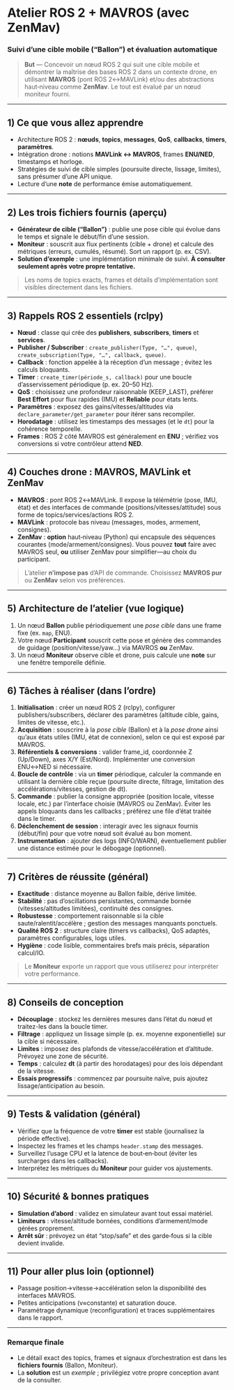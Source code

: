 # Atelier ROS 2 + MAVROS (avec ZenMav)

### Suivi d’une cible mobile (“Ballon”) et évaluation automatique

> **But** — Concevoir un nœud ROS 2 qui suit une cible mobile et démontrer la maîtrise des bases ROS 2 dans un contexte drone, en utilisant **MAVROS** (pont ROS 2↔︎MAVLink) et/ou des abstractions haut‑niveau comme **ZenMav**. Le tout est évalué par un nœud moniteur fourni.

---

## 1) Ce que vous allez apprendre
- Architecture ROS 2 : **nœuds**, **topics**, **messages**, **QoS**, **callbacks**, **timers**, **paramètres**.
- Intégration drone : notions **MAVLink ↔︎ MAVROS**, frames **ENU/NED**, timestamps et horloge.
- Stratégies de suivi de cible simples (poursuite directe, lissage, limites), sans présumer d’une API unique.
- Lecture d’une **note** de performance émise automatiquement.

---

## 2) Les trois fichiers fournis (aperçu)
- **Générateur de cible (“Ballon”)** : publie une pose cible qui évolue dans le temps et signale le début/fin d’une session.
- **Moniteur** : souscrit aux flux pertinents (cible + drone) et calcule des métriques (erreurs, cumulés, résumé). Sort un rapport (p. ex. CSV).
- **Solution d’exemple** : une implémentation minimale de suivi. **À consulter seulement après votre propre tentative.**

> Les noms de topics exacts, frames et détails d’implémentation sont visibles directement dans les fichiers.

---

## 3) Rappels ROS 2 essentiels (rclpy)
- **Nœud** : classe qui crée des **publishers**, **subscribers**, **timers** et **services**.
- **Publisher / Subscriber** : `create_publisher(Type, "…", queue)`, `create_subscription(Type, "…", callback, queue)`.
- **Callback** : fonction appelée à la réception d’un message ; évitez les calculs bloquants.
- **Timer** : `create_timer(période_s, callback)` pour une boucle d’asservissement périodique (p. ex. 20–50 Hz).
- **QoS** : choisissez une profondeur raisonnable (KEEP_LAST), préférer **Best Effort** pour flux rapides (IMU) et **Reliable** pour états lents.
- **Paramètres** : exposez des gains/vitesses/altitudes via `declare_parameter/get_parameter` pour itérer sans recompiler.
- **Horodatage** : utilisez les timestamps des messages (et le `dt`) pour la cohérence temporelle.
- **Frames** : ROS 2 côté MAVROS est généralement en **ENU** ; vérifiez vos conversions si votre contrôleur attend **NED**.

---

## 4) Couches drone : MAVROS, MAVLink et ZenMav
- **MAVROS** : pont ROS 2↔︎MAVLink. Il expose la télémétrie (pose, IMU, état) et des interfaces de commande (positions/vitesses/attitude) sous forme de topics/services/actions ROS 2.
- **MAVLink** : protocole bas niveau (messages, modes, armement, consignes).
- **ZenMav** : **option** haut‑niveau (Python) qui encapsule des séquences courantes (mode/armement/consignes). Vous pouvez **tout** faire avec MAVROS seul, **ou** utiliser ZenMav pour simplifier—au choix du participant.

> L’atelier **n’impose pas** d’API de commande. Choisissez **MAVROS pur** ou **ZenMav** selon vos préférences.

---

## 5) Architecture de l’atelier (vue logique)
1. Un nœud **Ballon** publie périodiquement une *pose cible* dans une frame fixe (ex. `map`, ENU).
2. Votre nœud **Participant** souscrit cette pose et génère des commandes de guidage (position/vitesse/yaw…) via MAVROS **ou** ZenMav.
3. Un nœud **Moniteur** observe cible et drone, puis calcule une **note** sur une fenêtre temporelle définie.

---

## 6) Tâches à réaliser (dans l’ordre)
1. **Initialisation** : créer un nœud ROS 2 (rclpy), configurer publishers/subscribers, déclarer des paramètres (altitude cible, gains, limites de vitesse, etc.).
2. **Acquisition** : souscrire à la *pose cible* (Ballon) et à la *pose drone* ainsi qu’aux états utiles (IMU, état de connexion), selon ce qui est exposé par MAVROS.
3. **Référentiels & conversions** : valider frame_id, coordonnée Z (Up/Down), axes X/Y (Est/Nord). Implémenter une conversion ENU↔︎NED si nécessaire.
4. **Boucle de contrôle** : via un **timer** périodique, calculer la commande en utilisant la dernière cible reçue (poursuite directe, filtrage, limitation des accélérations/vitesses, gestion de dt).
5. **Commande** : publier la consigne appropriée (position locale, vitesse locale, etc.) par l’interface choisie (MAVROS ou ZenMav). Éviter les appels bloquants dans les callbacks ; préférez une file d’état traitée dans le timer.
6. **Déclenchement de session** : interagir avec les signaux fournis (début/fin) pour que votre nœud soit évalué au bon moment.
7. **Instrumentation** : ajouter des logs (INFO/WARN), éventuellement publier une distance estimée pour le débogage (optionnel).

---

## 7) Critères de réussite (général)
- **Exactitude** : distance moyenne au Ballon faible, dérive limitée.
- **Stabilité** : pas d’oscillations persistantes, commande bornée (vitesses/altitudes limitées), continuité des consignes.
- **Robustesse** : comportement raisonnable si la cible saute/ralentit/accélère ; gestion des messages manquants ponctuels.
- **Qualité ROS 2** : structure claire (timers vs callbacks), QoS adaptés, paramètres configurables, logs utiles.
- **Hygiène** : code lisible, commentaires brefs mais précis, séparation calcul/IO.

> Le **Moniteur** exporte un rapport que vous utiliserez pour interpréter votre performance.

---

## 8) Conseils de conception
- **Découplage** : stockez les dernières mesures dans l’état du nœud et traitez-les dans la boucle timer.
- **Filtrage** : appliquez un lissage simple (p. ex. moyenne exponentielle) sur la cible si nécessaire.
- **Limites** : imposez des plafonds de vitesse/accélération et d’altitude. Prévoyez une zone de sécurité.
- **Temps** : calculez **dt** (à partir des horodatages) pour des lois dépendant de la vitesse.
- **Essais progressifs** : commencez par poursuite naïve, puis ajoutez lissage/anticipation au besoin.

---

## 9) Tests & validation (général)
- Vérifiez que la fréquence de votre **timer** est stable (journalisez la période effective).
- Inspectez les frames et les champs `header.stamp` des messages.
- Surveillez l’usage CPU et la latence de bout‑en‑bout (éviter les surcharges dans les callbacks).
- Interprétez les métriques du **Moniteur** pour guider vos ajustements.

---

## 10) Sécurité & bonnes pratiques
- **Simulation d’abord** : validez en simulateur avant tout essai matériel.
- **Limiteurs** : vitesse/altitude bornées, conditions d’armement/mode gérées proprement.
- **Arrêt sûr** : prévoyez un état “stop/safe” et des garde‑fous si la cible devient invalide.

---

## 11) Pour aller plus loin (optionnel)
- Passage position→vitesse→accélération selon la disponibilité des interfaces MAVROS.
- Petites anticipations (v≈constante) et saturation douce.
- Paramétrage dynamique (reconfiguration) et traces supplémentaires dans le rapport.

---

### Remarque finale
- Le détail exact des topics, frames et signaux d’orchestration est dans les **fichiers fournis** (Ballon, Moniteur).
- La **solution** est un *exemple* ; privilégiez votre propre conception avant de la consulter.

